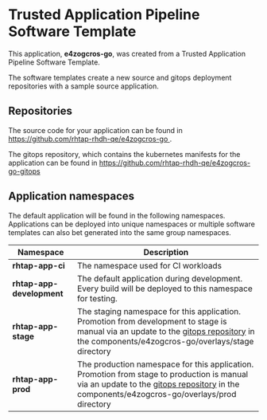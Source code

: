 # Trusted Application Pipeline Software Template

This application, **e4zogcros-go**, was created from a Trusted Application Pipeline Software Template.

The software templates create a new source and gitops deployment repositories with a sample source application. 

## Repositories

The source code for your application can be found in [https://github.com/rhtap-rhdh-qe/e4zogcros-go ](https://github.com/rhtap-rhdh-qe/e4zogcros-go ).
 
The gitops repository, which contains the kubernetes manifests for the application can be found in 
[https://github.com/rhtap-rhdh-qe/e4zogcros-go-gitops ](https://github.com/rhtap-rhdh-qe/e4zogcros-go-gitops ) 

## Application namespaces 

The default application will be found in the following namespaces. Applications can be deployed into unique namespaces or multiple software templates can also bet generated into the same group namespaces.  

|  Namespace   |  Description   |  
| -------- | -------- |
| **rhtap-app-ci** | The namespace used for CI workloads |
| **rhtap-app-development** | The default application during development. Every build will be deployed to this namespace for testing. |
| **rhtap-app-stage** | The staging namespace for this application. Promotion from development to stage is manual via an update to the [gitops repository](https://github.com/rhtap-rhdh-qe/e4zogcros-go-gitops ) in the components/e4zogcros-go/overlays/stage directory |
| **rhtap-app-prod** | The production namespace for this application. Promotion from stage to production is manual via an update to the [gitops repository](https://github.com/rhtap-rhdh-qe/e4zogcros-go-gitops ) in the components/e4zogcros-go/overlays/prod directory |